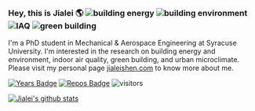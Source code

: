 ### Hey, this is Jialei :earth_americas: ![building energy](https://img.shields.io/badge/building-energy-brightgreen) ![building environment](https://img.shields.io/badge/building-environment-yellowgreen) ![IAQ](https://img.shields.io/badge/-IAQ-blue) ![green building](https://img.shields.io/badge/-green%20building-green) 

I'm a PhD student in Mechanical & Aerospace Engineering at Syracuse University. I'm interested in the research on building energy and environment, indoor air quality, green building, and urban microclimate. Please visit my personal page [jialeishen.com](http://www.jialeishen.com) to know more about me.

[![Years Badge](https://badges.pufler.dev/years/jialeishen)](https://badges.pufler.dev) 
[![Repos Badge](https://badges.pufler.dev/repos/jialeishen)](https://badges.pufler.dev) 
![visitors](https://visitor-badge.glitch.me/badge?page_id=jialeishen.visitor-badge)

[![Jialei's github stats](https://github-readme-stats.vercel.app/api?username=jialeishen&theme=dark)](https://github.com/jialeishen/github-readme-stats)

<!--
**jialeishen/jialeishen** is a ✨ _special_ ✨ repository because its `README.md` (this file) appears on your GitHub profile.

Here are some ideas to get you started:

- 🔭 I’m currently working on ...
- 🌱 I’m currently learning ...
- 👯 I’m looking to collaborate on ...
- 🤔 I’m looking for help with ...
- 💬 Ask me about ...
- 📫 How to reach me: ...
- 😄 Pronouns: ...
- ⚡ Fun fact: ...
-->
